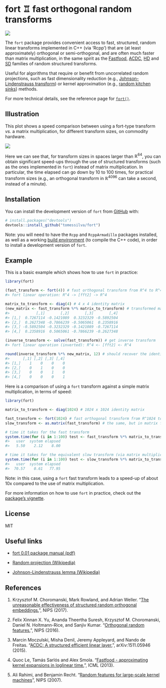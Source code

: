 
<!-- README.md is generated from README.Rmd. Please edit that file -->

# fort ♖ fast orthogonal random transforms

<!-- badges: start -->

[![](https://img.shields.io/badge/package-fort-blue?logo=r)](https://github.com/tomessilva/fort)

<!-- badges: end -->

The `fort` package provides convenient access to fast, structured,
random linear transforms implemented in C++ (via ‘Rcpp’) that are (at
least approximately) orthogonal or semi-orthogonal, and are often much
faster than matrix multiplication, in the same spirit as the
[Fastfood](#ref4), [ACDC](#ref3), [HD](#ref2) and [SD](#ref1) families
of random structured transforms.

Useful for algorithms that require or benefit from uncorrelated random
projections, such as fast dimensionality reduction (e.g.,
[Johnson-Lindenstrauss transform](#links)) or kernel approximation
(e.g., [random kitchen sinks](#ref5)) methods.

For more technical details, see the reference page for
[`fort()`](https://tomessilva.github.io/fort/reference/fort.html).

## Illustration

This plot shows a speed comparison between using a fort-type transform
*vs.* a matrix multiplication, for different transform sizes, on
commodity hardware.

![](https://tomessilva.github.io/img/fort_speed.png)

Here we can see that, for transform sizes in spaces larger than
$\mathbb{R}^{64}$, you can obtain significant speed-ups through the use
of structured transforms (such as the ones implemented in `fort`)
instead of matrix multiplication. In particular, the time elapsed can go
down by 10 to 100 times, for practical transform sizes (e.g., an
orthogonal transform in $\mathbb{R}^{4096}$ can take a second, instead
of a minute).

## Installation

You can install the development version of `fort` from
[GitHub](https://github.com/) with:

``` r
# install.packages("devtools")
devtools::install_github("tomessilva/fort")
```

Note: you will need to have the `Rcpp` and `RcppArmadillo` packages
installed, as well as a working [build
environment](https://cran.r-project.org/bin/windows/Rtools/) (to compile
the C++ code), in order to install a development version of `fort`.

## Example

This is a basic example which shows how to use `fort` in practice:

``` r
library(fort)

(fast_transform <- fort(4)) # fast orthogonal transform from R^4 to R^4
#> fort linear operation: R^4 -> [fft2] -> R^4

matrix_to_transform <- diag(4) # 4 x 4 identity matrix
(new_matrix <- fast_transform %*% matrix_to_transform) # transformed matrix
#>            [,1]       [,2]       [,3]       [,4]
#> [1,]  0.7267114 -0.1421089  0.3232329 -0.5892504
#> [2,]  0.2627348 -0.7866239 -0.5065061  0.2358916
#> [3,] -0.5892504 -0.3232329 -0.1421089 -0.7267114
#> [4,]  0.2358916  0.5065061 -0.7866239 -0.2627348

(inverse_transform <- solve(fast_transform)) # get inverse transform
#> fort linear operation (inverted): R^4 <- [fft2] <- R^4

round(inverse_transform %*% new_matrix, 12) # should recover the identity matrix
#>      [,1] [,2] [,3] [,4]
#> [1,]    1    0    0    0
#> [2,]    0    1    0    0
#> [3,]    0    0    1    0
#> [4,]    0    0    0    1
```

Here is a comparison of using a `fort` transform against a simple matrix
multiplication, in terms of speed:

``` r
library(fort)

matrix_to_transform <- diag(1024) # 1024 x 1024 identity matrix

fast_transform <- fort(1024) # fast orthogonal transform from R^1024 to R^1024
slow_transform <- as.matrix(fast_transform) # the same, but in matrix form

# time it takes for the fast transform
system.time(for (i in 1:100) test <- fast_transform %*% matrix_to_transform, gcFirst = TRUE)
#>   user  system elapsed 
#>   5.50    2.12    8.00

# time it takes for the equivalent slow transform (via matrix multiplication)
system.time(for (i in 1:100) test <- slow_transform %*% matrix_to_transform, gcFirst = TRUE)
#>   user  system elapsed 
#>  70.57    0.61   77.95 
```

Note: in this case, using a `fort` fast transform leads to a speed-up of
about 10x compared to the use of matrix multiplication.

For more information on how to use `fort` in practice, check out the
[package’s
vignette](https://tomessilva.github.io/fort/articles/fort-basic.html).

## License

MIT

## <span id="links">Useful links</span>

- [fort 0.01 package manual
  (pdf)](https://tomessilva.github.io/manuals/fort_0.0.1.pdf)

- [Random projection
  (Wikipedia)](https://en.wikipedia.org/wiki/Random_projection)

- [Johnson-Lindenstrauss lemma
  (Wikipedia)](https://en.wikipedia.org/wiki/Johnson%E2%80%93Lindenstrauss_lemma)

## References

1)  <span id="ref1">Krzysztof M. Choromanski, Mark Rowland, and Adrian
    Weller. “[The unreasonable effectiveness of structured random
    orthogonal
    embeddings.](https://web.archive.org/web/20230210084852/https://proceedings.neurips.cc/paper/2017/file/bf8229696f7a3bb4700cfddef19fa23f-Paper.pdf)”,
    NIPS (2017).</span>

2)  <span id="ref2">Felix Xinnan X. Yu, Ananda Theertha Suresh,
    Krzysztof M. Choromanski, Daniel N. Holtmann-Rice, and Sanjiv Kumar.
    “[Orthogonal random
    features.](https://web.archive.org/web/20230730083009/https://proceedings.neurips.cc/paper_files/paper/2016/file/53adaf494dc89ef7196d73636eb2451b-Paper.pdf)”,
    NIPS (2016).</span>

3)  <span id="ref3">Marcin Moczulski, Misha Denil, Jeremy Appleyard, and
    Nando de Freitas. “[ACDC: A structured efficient linear
    layer.](https://web.archive.org/web/20221206143544/https://arxiv.org/pdf/1511.05946.pdf)”,
    arXiv:1511.05946 (2015).</span>

4)  <span id="ref4">Quoc Le, Tamás Sarlós and Alex Smola. “[Fastfood -
    approximating kernel expansions in loglinear
    time.](https://web.archive.org/web/20230518190102/https://proceedings.mlr.press/v28/le13-supp.pdf)”,
    ICML (2013).</span>

5)  <span id="ref5">Ali Rahimi, and Benjamin Recht. “[Random features
    for large-scale kernel
    machines](http://web.archive.org/web/20230316191621/https://proceedings.neurips.cc/paper/2007/file/013a006f03dbc5392effeb8f18fda755-Paper.pdf)”,
    NIPS (2007).</span>
